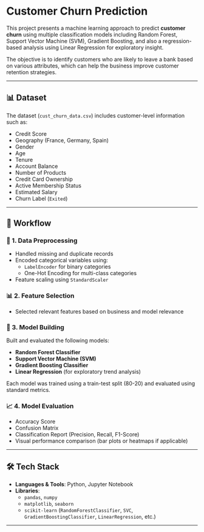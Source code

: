 # Customer Churn Prediction

This project presents a machine learning approach to predict **customer churn** using multiple classification models including Random Forest, Support Vector Machine (SVM), Gradient Boosting, and also a regression-based analysis using Linear Regression for exploratory insight.

The objective is to identify customers who are likely to leave a bank based on various attributes, which can help the business improve customer retention strategies.

---

## 📊 Dataset

The dataset (`cust_churn_data.csv`) includes customer-level information such as:

- Credit Score
- Geography (France, Germany, Spain)
- Gender
- Age
- Tenure
- Account Balance
- Number of Products
- Credit Card Ownership
- Active Membership Status
- Estimated Salary
- Churn Label (`Exited`)

---

## 🔄 Workflow

### 🧹 1. Data Preprocessing
- Handled missing and duplicate records
- Encoded categorical variables using:
  - `LabelEncoder` for binary categories
  - One-Hot Encoding for multi-class categories
- Feature scaling using `StandardScaler`

### 📊 2. Feature Selection
- Selected relevant features based on business and model relevance

### 🤖 3. Model Building
Built and evaluated the following models:

- **Random Forest Classifier**
- **Support Vector Machine (SVM)**
- **Gradient Boosting Classifier**
- **Linear Regression** (for exploratory trend analysis)

Each model was trained using a train-test split (80-20) and evaluated using standard metrics.

### 📈 4. Model Evaluation
- Accuracy Score
- Confusion Matrix
- Classification Report (Precision, Recall, F1-Score)
- Visual performance comparison (bar plots or heatmaps if applicable)

---

## 🛠️ Tech Stack

- **Languages & Tools**: Python, Jupyter Notebook
- **Libraries**:
  - `pandas`, `numpy`
  - `matplotlib`, `seaborn`
  - `scikit-learn` (`RandomForestClassifier`, `SVC`, `GradientBoostingClassifier`, `LinearRegression`, etc.)

---

